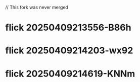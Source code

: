 // This fork was never merged
# flick 20250409213556-B86h
# flick 20250409214203-wx92
# flick 20250409214619-KNNm
